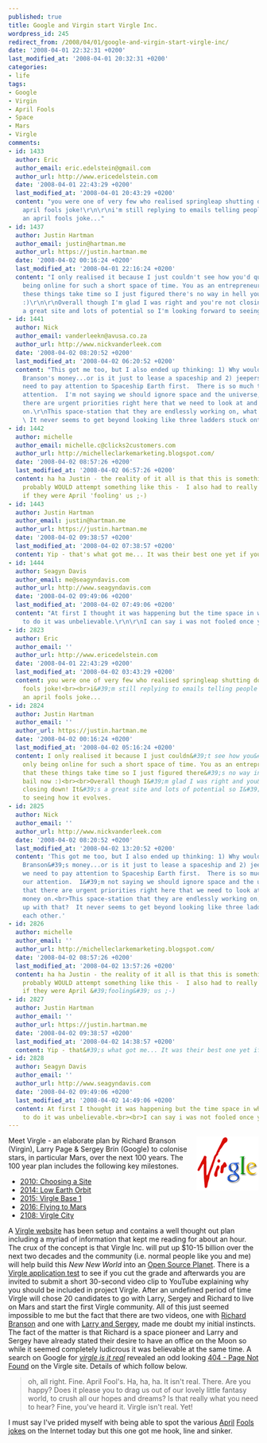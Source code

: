 ```yaml
---
published: true
title: Google and Virgin start Virgle Inc.
wordpress_id: 245
redirect_from: /2008/04/01/google-and-virgin-start-virgle-inc/
date: '2008-04-01 22:32:31 +0200'
last_modified_at: '2008-04-01 20:32:31 +0200'
categories:
- life
tags:
- Google
- Virgin
- April Fools
- Space
- Mars
- Virgle
comments:
- id: 1433
  author: Eric
  author_email: eric.edelstein@gmail.com
  author_url: http://www.ericedelstein.com
  date: '2008-04-01 22:43:29 +0200'
  last_modified_at: '2008-04-01 20:43:29 +0200'
  content: "you were one of very few who realised springleap shutting down was an
    april fools joke!\r\n\r\ni'm still replying to emails telling people that it was
    an april fools joke..."
- id: 1437
  author: Justin Hartman
  author_email: justin@hartman.me
  author_url: https://justin.hartman.me
  date: '2008-04-02 00:16:24 +0200'
  last_modified_at: '2008-04-01 22:16:24 +0200'
  content: "I only realised it because I just couldn't see how you'd quit after only
    being online for such a short space of time. You as an entrepreneur know that
    these things take time so I just figured there's no way in hell you'll bail now
    :)\r\n\r\nOverall though I'm glad I was right and you're not closing down! It's
    a great site and lots of potential so I'm looking forward to seeing how it evolves."
- id: 1441
  author: Nick
  author_email: vanderleekn@avusa.co.za
  author_url: http://www.nickvanderleek.com
  date: '2008-04-02 08:20:52 +0200'
  last_modified_at: '2008-04-02 06:20:52 +0200'
  content: "This got me too, but I also ended up thinking: 1) Why would Google need
    Branson's money...or is it just to lease a spaceship and 2) jeepers, maybe we
    need to pay attention to Spaceship Earth first.  There is so much that needs our
    attention.  I'm not saying we should ignore space and the universe, just that
    there are urgent priorities right here that we need to look at and spend money
    on.\r\nThis space-station that they are endlessly working on, what's up with that?
    \ It never seems to get beyond looking like three ladders stuck onto each other."
- id: 1442
  author: michelle
  author_email: michelle.c@clicks2customers.com
  author_url: http://michelleclarkemarketing.blogspot.com/
  date: '2008-04-02 08:57:26 +0200'
  last_modified_at: '2008-04-02 06:57:26 +0200'
  content: ha ha Justin - the reality of it all is that this is something that Branson
    probably WOULD attempt something like this -  I also had to really think about
    if they were April 'fooling' us ;-)
- id: 1443
  author: Justin Hartman
  author_email: justin@hartman.me
  author_url: https://justin.hartman.me
  date: '2008-04-02 09:38:57 +0200'
  last_modified_at: '2008-04-02 07:38:57 +0200'
  content: Yip - that's what got me... It was their best one yet if you ask me!!!
- id: 1444
  author: Seagyn Davis
  author_email: me@seagyndavis.com
  author_url: http://www.seagyndavis.com
  date: '2008-04-02 09:49:06 +0200'
  last_modified_at: '2008-04-02 07:49:06 +0200'
  content: "At first I thought it was happening but the time space in which they wanted
    to do it was unbelievable.\r\n\r\nI can say i was not fooled once yesterday!"
- id: 2823
  author: Eric
  author_email: ''
  author_url: http://www.ericedelstein.com
  date: '2008-04-01 22:43:29 +0200'
  last_modified_at: '2008-04-02 03:43:29 +0200'
  content: you were one of very few who realised springleap shutting down was an april
    fools joke!<br><br>i&#39;m still replying to emails telling people that it was
    an april fools joke...
- id: 2824
  author: Justin Hartman
  author_email: ''
  author_url: https://justin.hartman.me
  date: '2008-04-02 00:16:24 +0200'
  last_modified_at: '2008-04-02 05:16:24 +0200'
  content: I only realised it because I just couldn&#39;t see how you&#39;d quit after
    only being online for such a short space of time. You as an entrepreneur know
    that these things take time so I just figured there&#39;s no way in hell you&#39;ll
    bail now :)<br><br>Overall though I&#39;m glad I was right and you&#39;re not
    closing down! It&#39;s a great site and lots of potential so I&#39;m looking forward
    to seeing how it evolves.
- id: 2825
  author: Nick
  author_email: ''
  author_url: http://www.nickvanderleek.com
  date: '2008-04-02 08:20:52 +0200'
  last_modified_at: '2008-04-02 13:20:52 +0200'
  content: 'This got me too, but I also ended up thinking: 1) Why would Google need
    Branson&#39;s money...or is it just to lease a spaceship and 2) jeepers, maybe
    we need to pay attention to Spaceship Earth first.  There is so much that needs
    our attention.  I&#39;m not saying we should ignore space and the universe, just
    that there are urgent priorities right here that we need to look at and spend
    money on.<br>This space-station that they are endlessly working on, what&#39;s
    up with that?  It never seems to get beyond looking like three ladders stuck onto
    each other.'
- id: 2826
  author: michelle
  author_email: ''
  author_url: http://michelleclarkemarketing.blogspot.com/
  date: '2008-04-02 08:57:26 +0200'
  last_modified_at: '2008-04-02 13:57:26 +0200'
  content: ha ha Justin - the reality of it all is that this is something that Branson
    probably WOULD attempt something like this -  I also had to really think about
    if they were April &#39;fooling&#39; us ;-)
- id: 2827
  author: Justin Hartman
  author_email: ''
  author_url: https://justin.hartman.me
  date: '2008-04-02 09:38:57 +0200'
  last_modified_at: '2008-04-02 14:38:57 +0200'
  content: Yip - that&#39;s what got me... It was their best one yet if you ask me!!!
- id: 2828
  author: Seagyn Davis
  author_email: ''
  author_url: http://www.seagyndavis.com
  date: '2008-04-02 09:49:06 +0200'
  last_modified_at: '2008-04-02 14:49:06 +0200'
  content: At first I thought it was happening but the time space in which they wanted
    to do it was unbelievable.<br><br>I can say i was not fooled once yesterday!
---
```

<img src='/assets/images/uploads/2008/04/virgle.gif' alt='Virgle' align='right' />Meet Virgle - an elaborate plan by Richard Branson (Virgin), Larry Page & Sergey Brin (Google) to colonise stars, in particular Mars, over the next 100 years.
The 100 year plan includes the following key milestones.
<ul>
<li><a href="http://www.google.com/virgle/plan_1.html">2010: Choosing a Site</a></li>
<li><a href="http://www.google.com/virgle/plan_2.html">2014: Low Earth Orbit</a></li>
<li><a href="http://www.google.com/virgle/plan_3.html">2015: Virgle Base 1</a></li>
<li><a href="http://www.google.com/virgle/plan_4.html">2016: Flying to Mars</a></li>
<li><a href="http://www.google.com/virgle/plan_5.html">2108: Virgle City</a></li>
</ul>
A <a href="http://www.google.com/virgle/">Virgle website</a> has been setup and contains a well thought out plan including a myriad of information that kept me reading for about an hour. The crux of the concept is that Virgle Inc. will put up $10-15 billion over the next two decades and the community (i.e. normal people like you and me) will help build this <em>New New World</em> into an <a href="http://www.google.com/virgle/opensource.html">Open Source Planet</a>. 
There is a <a href="http://www.google.com/virgle/application.html">Virgle application test</a> to see if you cut the grade and afterwards you are invited to submit a short 30-second video clip to YouTube explaining why you should be included in project Virgle. After an undefined period of time Virgle will chose 20 candidates to go with Larry, Sergey and Richard to live on Mars and start the first Virgle community.
All of this just seemed impossible to me but the fact that there are two videos, one with <a href="http://www.timesurl.at/66d501">Richard Branson</a> and one with <a href="http://www.timesurl.at/56aded">Larry and Sergey</a>, made me doubt my initial instincts. The fact of the matter is that Richard is a space pioneer and Larry and Sergey have already stated their desire to have an office on the Moon so while it seemed completely ludicrous it was believable at the same time.
A search on Google for <em><a href="http://www.timesurl.at/8999ac">virgle is it real</a></em> revealed an odd looking <a href="http://www.google.com/virgle/error.html">404 - Page Not Found</a> on the Virgle site. Details of which follow below.
<blockquote>oh, all right. Fine. April Fool's. Ha, ha, ha. It isn't real. There. Are you happy? Does it please you to drag us out of our lovely little fantasy world, to crush all our hopes and dreams? Is that really what you need to hear? Fine, you've heard it. Virgle isn't real. Yet!
</blockquote>
I must say I've prided myself with being able to spot the various <a href="http://www.techcrunch.com/2008/03/31/why-were-suing-facebook-for-25-million-in-statutory-damages/">April</a> <a href="http://nicharalambous.com/2008/04/01/i-quit/">Fools</a> <a href="http://ericedelstein.com/2008/04/01/springleap-shuts-down/">jokes</a> on the Internet today but this one got me hook, line and sinker.
